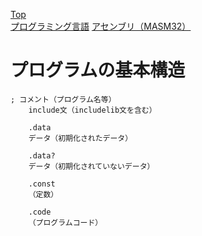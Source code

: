 [Top](../../../index.md)  
[プログラミング言語](../../pgl.md)
[アセンブリ（MASM32）](../language_0001.md)

# プログラムの基本構造

    ; コメント（プログラム名等）  
        include文（includelib文を含む）
    
        .data
        データ（初期化されたデータ）
    
        .data?
        データ（初期化されていないデータ）
    
        .const
        （定数）
    
        .code
        （プログラムコード）